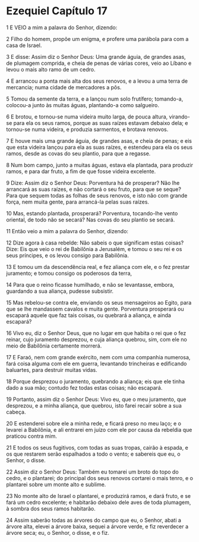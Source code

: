 # Ezequiel Capítulo 17

1	E VEIO a mim a palavra do Senhor, dizendo:

2	Filho do homem, propõe um enigma, e profere uma parábola para com a casa de Israel.

3	E disse: Assim diz o Senhor Deus: Uma grande águia, de grandes asas, de plumagem comprida, e cheia de penas de várias cores, veio ao Líbano e levou o mais alto ramo de um cedro.

4	E arrancou a ponta mais alta dos seus renovos, e a levou a uma terra de mercancia; numa cidade de mercadores a pôs.

5	Tomou da semente da terra, e a lançou num solo frutífero; tomando-a, colocou-a junto às muitas águas, plantando-a como salgueiro.

6	E brotou, e tornou-se numa videira muito larga, de pouca altura, virando-se para ela os seus ramos, porque as suas raízes estavam debaixo dela; e tornou-se numa videira, e produzia sarmentos, e brotava renovos.

7	E houve mais uma grande águia, de grandes asas, e cheia de penas; e eis que esta videira lançou para ela as suas raízes, e estendeu para ela os seus ramos, desde as covas do seu plantio, para que a regasse.

8	Num bom campo, junto a muitas águas, estava ela plantada, para produzir ramos, e para dar fruto, a fim de que fosse videira excelente.

9	Dize: Assim diz o Senhor Deus: Porventura há de prosperar? Não lhe arrancará as suas raízes, e não cortará o seu fruto, para que se seque? Para que sequem todas as folhas de seus renovos, e isto não com grande força, nem muita gente, para arrancá-la pelas suas raízes.

10	Mas, estando plantada, prosperará? Porventura, tocando-lhe vento oriental, de todo não se secará? Nas covas do seu plantio se secará.

11	Então veio a mim a palavra do Senhor, dizendo:

12	Dize agora à casa rebelde: Não sabeis o que significam estas coisas? Dize: Eis que veio o rei de Babilônia a Jerusalém, e tomou o seu rei e os seus príncipes, e os levou consigo para Babilônia.

13	E tomou um da descendência real, e fez aliança com ele, e o fez prestar juramento; e tomou consigo os poderosos da terra,

14	Para que o reino ficasse humilhado, e não se levantasse, embora, guardando a sua aliança, pudesse subsistir.

15	Mas rebelou-se contra ele, enviando os seus mensageiros ao Egito, para que se lhe mandassem cavalos e muita gente. Porventura prosperará ou escapará aquele que faz tais coisas, ou quebrará a aliança, e ainda escapará?

16	Vivo eu, diz o Senhor Deus, que no lugar em que habita o rei que o fez reinar, cujo juramento desprezou, e cuja aliança quebrou, sim, com ele no meio de Babilônia certamente morrerá.

17	E Faraó, nem com grande exército, nem com uma companhia numerosa, fará coisa alguma com ele em guerra, levantando trincheiras e edificando baluartes, para destruir muitas vidas.

18	Porque desprezou o juramento, quebrando a aliança; eis que ele tinha dado a sua mão; contudo fez todas estas coisas; não escapará.

19	Portanto, assim diz o Senhor Deus: Vivo eu, que o meu juramento, que desprezou, e a minha aliança, que quebrou, isto farei recair sobre a sua cabeça.

20	E estenderei sobre ele a minha rede, e ficará preso no meu laço; e o levarei a Babilônia, e ali entrarei em juízo com ele por causa da rebeldia que praticou contra mim.

21	E todos os seus fugitivos, com todas as suas tropas, cairão à espada, e os que restarem serão espalhados a todo o vento; e sabereis que eu, o Senhor, o disse.

22	Assim diz o Senhor Deus: Também eu tomarei um broto do topo do cedro, e o plantarei; do principal dos seus renovos cortarei o mais tenro, e o plantarei sobre um monte alto e sublime.

23	No monte alto de Israel o plantarei, e produzirá ramos, e dará fruto, e se fará um cedro excelente; e habitarão debaixo dele aves de toda plumagem, à sombra dos seus ramos habitarão.

24	Assim saberão todas as árvores do campo que eu, o Senhor, abati a árvore alta, elevei a árvore baixa, sequei a árvore verde, e fiz reverdecer a árvore seca; eu, o Senhor, o disse, e o fiz.

